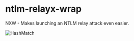 # ntlm-relayx-wrap

NXW - Makes launching an NTLM relay attack even easier.

![HashMatch](https://github.com/rmdavy/ntlmrelayx-wrap/blob/master/relay.jpg)
